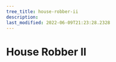 ```yaml
---
tree_title: house-robber-ii
description: 
last_modified: 2022-06-09T21:23:28.2328
---
```


# House Robber II
